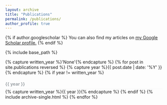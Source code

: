 ```yaml
---
layout: archive
title: "Publications"
permalink: /publications/
author_profile: true
---
```


{% if author.googlescholar %}
  You can also find my articles on <u><a href="{{author.googlescholar}}">my Google Scholar profile</a>.</u>
{% endif %}

{% include base_path %}

{% capture written_year %}'None'{% endcapture %}
{% for post in site.publications reversed %}
  {% capture year %}{{ post.date | date: '%Y' }}{% endcapture %}
  {% if year != written_year %}
    <h2 style="margin:1.414em 0 0;padding-bottom:0.5em;font-size:1em;color:#9ba1a6;border-bottom:1px solid #f2f3f3">{{ year }}</h2>
    {% capture written_year %}{{ year }}{% endcapture %}
  {% endif %}
  {% include archive-single.html %}
{% endfor %}
